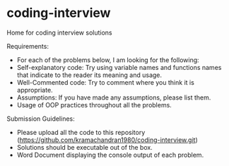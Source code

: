 # coding-interview
Home for coding interview solutions

Requirements:
 - For each of the problems below, I am looking for the following:
 - Self-explanatory code: Try using variable names and functions names that indicate to the reader its meaning and usage.
 - Well-Commented code: Try to comment where you think it is appropriate.
 - Assumptions: If you have made any assumptions, please list them.
 - Usage of OOP practices throughout all the problems.

Submission Guidelines:
 - Please upload all the code to this repository (https://github.com/kramachandran1980/coding-interview.git)
 - Solutions should be executable out of the box.
 - Word Document displaying the console output of each problem.
